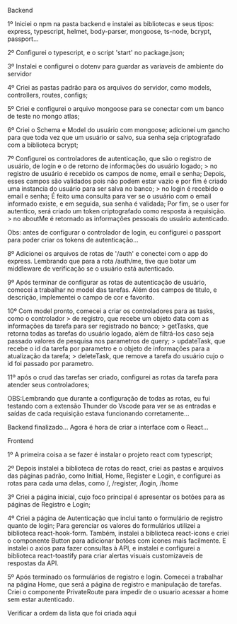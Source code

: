 Backend

1º Iniciei o npm na pasta backend e instalei as bibliotecas e seus tipos: express, typescript, helmet, body-parser, mongoose, ts-node, bcrypt, passport...

2º Configurei o typescript, e o script 'start' no package.json;

3º Instalei e configurei o dotenv para guardar as variaveis de ambiente do servidor

4º Criei as pastas padrão para os arquivos do servidor, como models, controllers, routes, configs;

5º Criei e configurei o arquivo mongoose para se conectar com um banco de teste no mongo atlas;

6º Criei o Schema e Model do usuário com mongoose; adicionei um gancho para que toda vez que um usuário or salvo, sua senha seja criptografado com a biblioteca bcrypt;

7º Configurei os controladores de autenticação, que são o registro de usuário, de login e o de retorno de informações do usuário logado;
    > no registro de usuário é recebido os campos de nome, email e senha; Depois, esses campos são validados pois não podem estar vazio e por fim é criado uma instancia do usuário para ser salva no banco;
    > no login é recebido o email e senha; É feito uma consulta para ver se o usuário com o email informado existe, e em seguida, sua senha é validada; Por fim, se o user for autentico, será criado um token criptografado como resposta à requisição.
    > no aboutMe é retornado as informações pessoais do usuário autenticado.


Obs: antes de configurar o controlador de login, eu configurei o passport para poder criar os tokens de autenticação...

8º Adicionei os arquivos de rotas de '/auth' e conectei com o app do express. Lembrando que para a rota /auth/me, tive que botar um middleware de verificação se o usuário está autenticado.

9º Após terminar de configurar as rotas de autenticação de usuário, comecei a trabalhar no model das tarefas. Além dos campos de titulo, e descrição, implementei o campo de cor e favorito.

10º Com model pronto, comecei a criar os controladores para as tasks, como o controlador
    > de registro, que recebe um objeto data com as informações da tarefa para ser registrado no banco;
    > getTasks, que retorna todas as tarefas do usuário logado, além de filtrá-los caso seja passado valores de pesquisa nos parametros de query;
    > updateTask, que recebe o id da tarefa por parametro e o objeto de informações para a atualização da tarefa;
    > deleteTask, que remove a tarefa do usuário cujo o id foi passado por parametro.

11º após o crud das tarefas ser criado, configurei as rotas da tarefa para atender seus controladores;

OBS:Lembrando que durante a configuração de todas as rotas, eu fui testando com a extensão Thunder do Vscode para ver se as entradas e saídas de cada requisição estava funcionando corretamente...

Backend finalizado... Agora é hora de criar a interface com o React...


Frontend

1º A primeira coisa a se fazer é instalar o projeto react com typescript;

2º Depois instalei a biblioteca de rotas do react, criei as pastas e arquivos das páginas padrão, como Initial, Home, Register e Login, e configurei as rotas para cada uma delas, como /, /register, /login, /home

3º Criei a página inicial, cujo foco principal é apresentar os botões para as páginas de Registro e Login;

4º Criei a página de Autenticação que inclui tanto o formulário de registro quanto de login; Para gerenciar os valores do formulários utilizei a biblioteca react-hook-form. Também, instalei a biblioteca react-icons e criei o componente Button para adicionar botões com icones mais facilmente. E instalei o axios para fazer consultas à API, e instalei e configurei a biblioteca react-toastify para criar alertas visuais customizaveis de respostas da API.

5º Após terminado os formulários de registro e login. Comecei a trabalhar na página Home, que será a página de registro e manipulação de tarefas. Criei o componente PrivateRoute para impedir de o usuario acessar a home sem estar autenticado.








Verificar a ordem da lista que foi criada aqui




